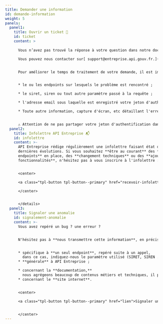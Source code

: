 ```yaml
---
title: Demander une information
id: demande-information
weight: 5
panels:
  panel1:
    title: Ouvrir un ticket 💬
    id: ticket
    content: >
      
      Vous n’avez pas trouvé la réponse à votre question dans notre documentation et dans le catalogue des données ?

      Vous pouvez nous contacter sur[ support@entreprise.api.gouv.fr.](mailto:support@entreprise.api.gouv.fr)


      Pour améliorer le temps de traitement de votre demande, il est important de nous fournir, au minimum, les informations suivantes :


      * le ou les endpoints sur lesquels le problème est rencontré ;

      * le siret, siren ou tout autre paramètre passé à la requête ;

      * l'adresse email sous laquelle est enregistré votre jeton d'authentification ;

      * Toute autre information, capture d'écran, etc détaillant l'erreur rencontrée est évidemment bienvenue.


      ⚠️ Attention de ne pas partager votre jeton d'authentification dans votre demande de support ! L'échange d'emails n'est pas un support de communication sécurisé et certaines APIs donnent accès à des données sensibles. Le cas échéant, nous serons obligé de supprimer votre jeton, et vous devrez faire une nouvelle demande.
  panel2:
    title: Infolettre API Entreprise 📬
    id: infolettre
    content: >-
      API Entreprise rédige régulièrement une infolettre faisant état des
      dernières évolutions. Si vous souhaitez **être au courant** des **nouveaux
      endpoints** en place, des **changement techniques** ou des **ajouts de
      fonctionnalités**, n'hésitez pas à vous inscrire à l'infolettre : 


      <center>

      <a class="tpl-button tpl-button--primary" href="recevoir-infolettre">Recevoir l'infolettre API Entreprise</a>

      </center>


      </details>
  panel3:
    title: Signaler une anomalie
    id: signalement-anomalie
    content: >-
      Vous avez repéré un bug ? une erreur ?


      N'hésitez pas à **nous transmettre cette information**, en précisant s'il s'agit d'une anomalie :


      * spécifique à **un seul endpoint**, repéré suite à un appel,
        dans ce cas, indiquez-nous le paramètre utilisé (SIRET, SIREN ...) ;
      * **générale** à API Entreprise ;

      * concernant la **documentation,**
        nous agrégeons beaucoup de contenus métiers et techniques, il peut arriver qu'une erreur se soit glissée, ou bien que la documentation n'ait pas été mise à jour suffisamment rapidement. Précisez-nous autant que possible l'emplacement du bug avec une capture d'écran par exemple. Indiquez-nous si possible la version de votre navigateur ;
      * concernant le **site internet**.


      <center>

      <a class="tpl-button tpl-button--primary" href="lien">Signaler un bug ou une erreur</a>


      </center>
---
```

